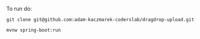 To run do:

`git clone git@github.com:adam-kaczmarek-coderslab/dragdrop-upload.git`

`mvnw spring-boot:run`
